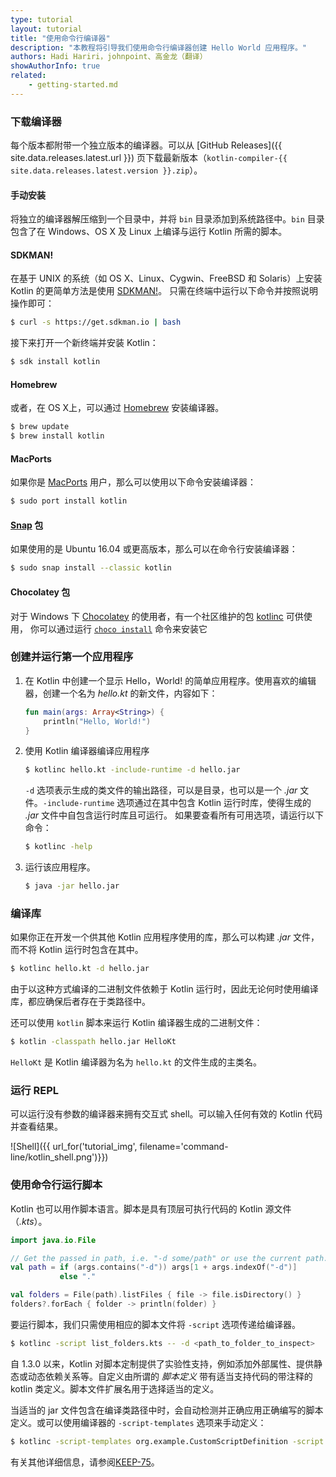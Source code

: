 ```yaml
---
type: tutorial
layout: tutorial
title: "使用命令行编译器"
description: "本教程将引导我们使用命令行编译器创建 Hello World 应用程序。"
authors: Hadi Hariri，johnpoint、高金龙（翻译）
showAuthorInfo: true
related:
    - getting-started.md
---
```

### 下载编译器

每个版本都附带一个独立版本的编译器。可以从 [GitHub Releases]({{ site.data.releases.latest.url }}) 页下载最新版本（`kotlin-compiler-{{ site.data.releases.latest.version }}.zip`）。

#### 手动安装
将独立的编译器解压缩到一个目录中，并将 `bin` 目录添加到系统路径中。`bin` 目录包含了在 Windows、OS X 及 Linux 上编译与运行 Kotlin 所需的脚本。

#### SDKMAN!
在基于 UNIX 的系统（如 OS X、Linux、Cygwin、FreeBSD 和 Solaris）上安装 Kotlin 的更简单方法是使用 [SDKMAN!](http://sdkman.io)。
只需在终端中运行以下命令并按照说明操作即可：

<div class="sample" markdown="1" mode="shell" theme="idea">

```bash
$ curl -s https://get.sdkman.io | bash
```

</div>

接下来打开一个新终端并安装 Kotlin：

<div class="sample" markdown="1" mode="shell" theme="idea">

```bash
$ sdk install kotlin
```

</div>

#### Homebrew
或者，在 OS X上，可以通过 [Homebrew](http://brew.sh/) 安装编译器。

<div class="sample" markdown="1" mode="shell" theme="idea">

```bash
$ brew update
$ brew install kotlin
```

</div>

#### MacPorts
如果你是 [MacPorts](https://www.macports.org/) 用户，那么可以使用以下命令安装编译器：

<div class="sample" markdown="1" mode="shell" theme="idea">

```bash
$ sudo port install kotlin
```

</div>

#### [Snap](https://snapcraft.io/) 包
如果使用的是 Ubuntu 16.04 或更高版本，那么可以在命令行安装编译器：

<div class="sample" markdown="1" mode="shell" theme="idea">

```bash
$ sudo snap install --classic kotlin
```

</div>

#### Chocolatey 包
对于 Windows 下 [Chocolatey](https://chocolatey.org/) 的使用者，有一个社区维护的包 [kotlinc](https://chocolatey.org/packages/kotlinc) 可供使用，
你可以通过运行 [`choco install`](https://chocolatey.org/docs/commandsinstall) 命令来安装它


### 创建并运行第一个应用程序

1. 在 Kotlin 中创建一个显示 Hello，World! 的简单应用程序。使用喜欢的编辑器，创建一个名为 *hello.kt* 的新文件，内容如下：

   <div class="sample" markdown="1" theme="idea">

   ```kotlin
   fun main(args: Array<String>) {
       println("Hello, World!")
   }
   ```

   </div>

2. 使用 Kotlin 编译器编译应用程序

    <div class="sample" markdown="1" mode="shell" theme="idea">

    ```bash
    $ kotlinc hello.kt -include-runtime -d hello.jar
    ```

    </div>

   `-d` 选项表示生成的类文件的输出路径，可以是目录，也可以是一个 *.jar* 文件。`-include-runtime` 选项通过在其中包含 Kotlin 运行时库，使得生成的 *.jar* 文件中自包含运行时库且可运行。
   如果要查看所有可用选项，请运行以下命令：

    <div class="sample" markdown="1" mode="shell" theme="idea">

    ```bash
    $ kotlinc -help
    ```

    </div>

3. 运行该应用程序。

    <div class="sample" markdown="1" mode="shell" theme="idea">

    ```bash
    $ java -jar hello.jar
    ```

    </div>


### 编译库

如果你正在开发一个供其他 Kotlin 应用程序使用的库，那么可以构建 *.jar* 文件，而不将 Kotlin 运行时包含在其中。

<div class="sample" markdown="1" mode="shell" theme="idea">

```bash
$ kotlinc hello.kt -d hello.jar
```

</div>

   由于以这种方式编译的二进制文件依赖于 Kotlin 运行时，因此无论何时使用编译库，都应确保后者存在于类路径中。

   还可以使用 `kotlin` 脚本来运行 Kotlin 编译器生成的二进制文件：

<div class="sample" markdown="1" mode="shell" theme="idea">

```bash
$ kotlin -classpath hello.jar HelloKt
```

</div>

   `HelloKt` 是 Kotlin 编译器为名为 `hello.kt` 的文件生成的主类名。

### 运行 REPL

可以运行没有参数的编译器来拥有交互式 shell。可以输入任何有效的 Kotlin 代码并查看结果。

![Shell]({{ url_for('tutorial_img', filename='command-line/kotlin_shell.png')}})

### 使用命令行运行脚本

Kotlin 也可以用作脚本语言。脚本是具有顶层可执行代码的 Kotlin 源文件（*.kts*）。

<div class="sample" markdown="1" theme="idea" data-highlight-only>

```kotlin
import java.io.File

// Get the passed in path, i.e. "-d some/path" or use the current path.
val path = if (args.contains("-d")) args[1 + args.indexOf("-d")]
           else "."

val folders = File(path).listFiles { file -> file.isDirectory() }
folders?.forEach { folder -> println(folder) }
```

</div>

要运行脚本，我们只需使用相应的脚本文件将 `-script` 选项传递给编译器。

<div class="sample" markdown="1" mode="shell" theme="idea">

```bash
$ kotlinc -script list_folders.kts -- -d <path_to_folder_to_inspect>
```

</div>

自 1.3.0 以来，Kotlin 对脚本定制提供了实验性支持，例如添加外部属性、<!--
-->提供静态或动态依赖关系等。自定义由所谓的 *脚本定义* <!--
-->带有适当支持代码的带注释的 kotlin 类定义。脚本文件扩展名用于选择适当的<!--
-->定义。

当适当的 jar 文件包含在<!--
-->编译类路径中时，会自动检测并正确应用正确编写的脚本定义。或可以使用编译器的 `-script-templates` 选项来手动定义：

<div class="sample" markdown="1" mode="shell" theme="idea">

```bash
$ kotlinc -script-templates org.example.CustomScriptDefinition -script custom.script1.kts
```

</div>

有关其他详细信息，请参阅[KEEP-75](https://github.com/Kotlin/KEEP/blob/master/proposals/scripting-support.md)。
                                                                                          

